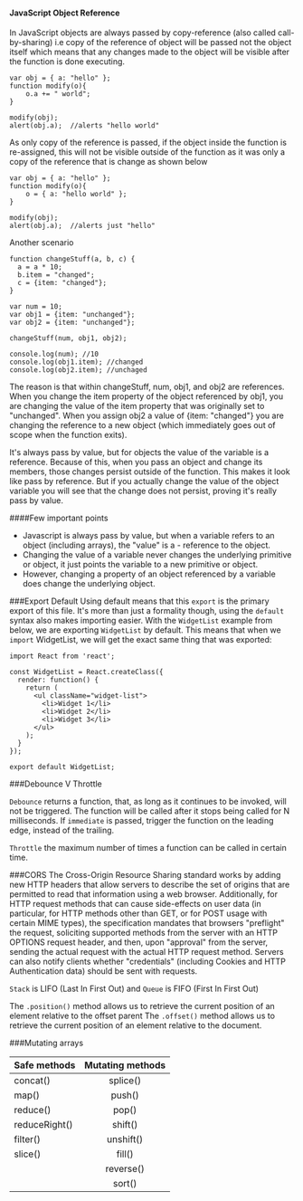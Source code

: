 #### JavaScript Object Reference
In JavaScript objects are always passed by copy-reference (also called call-by-sharing) i.e copy of the reference of object will be passed not the object itself which means that any changes made to the object will be visible after the function is done executing. 
```
var obj = { a: "hello" };
function modify(o){
    o.a += " world";
}

modify(obj);
alert(obj.a);  //alerts "hello world"

```

As only copy of the reference is passed, if the object inside the function is re-assigned, this will not be visible outside of the function as it was only a copy of the reference that is change as shown below

```
var obj = { a: "hello" };
function modify(o){
    o = { a: "hello world" };
}

modify(obj);
alert(obj.a);  //alerts just "hello"

```
Another scenario 

```
function changeStuff(a, b, c) {
  a = a * 10;
  b.item = "changed";
  c = {item: "changed"};
}

var num = 10;
var obj1 = {item: "unchanged"};
var obj2 = {item: "unchanged"};

changeStuff(num, obj1, obj2);

console.log(num); //10
console.log(obj1.item); //changed   
console.log(obj2.item); //unchaged

```

The reason is that within changeStuff, num, obj1, and obj2 are references. When you change the item property of the object referenced by obj1, you are changing the value of the item property that was originally set to "unchanged". When you assign obj2 a value of {item: "changed"} you are changing the reference to a new object (which immediately goes out of scope when the function exits).

It's always pass by value, but for objects the value of the variable is a reference. Because of this, when you pass an object and change its members, those changes persist outside of the function. This makes it look like pass by reference. But if you actually change the value of the object variable you will see that the change does not persist, proving it's really pass by value.

####Few important points 
- Javascript is always pass by value, but when a variable refers to an object (including arrays), the "value" is a - reference to the object.
- Changing the value of a variable never changes the underlying primitive or object, it just points the variable to a new primitive or object.
- However, changing a property of an object referenced by a variable does change the underlying object.

###Export Default
Using default means that this ```export``` is the primary export of this file. It's more than just a formality though, using the ```default``` syntax also makes importing easier. With the ```WidgetList``` example from below, we are exporting ```WidgetList``` by default. This means that when we ```import``` WidgetList, we will get the exact same thing that was exported:

```
import React from 'react';

const WidgetList = React.createClass({
  render: function() {
    return (
      <ul className="widget-list">
        <li>Widget 1</li>
        <li>Widget 2</li>
        <li>Widget 3</li>
      </ul>
    );
  }
});

export default WidgetList;
```

###Debounce V Throttle 

```Debounce``` returns a function, that, as long as it continues to be invoked, will not be triggered. The function will be called after it stops being called for N milliseconds. If `immediate` is passed, trigger the function on the leading edge, instead of the trailing.

```Throttle``` the maximum number of times a function can be called in certain time.

###CORS
The Cross-Origin Resource Sharing standard works by adding new HTTP headers that allow servers to describe the set of origins that are permitted to read that information using a web browser. Additionally, for HTTP request methods that can cause side-effects on user data (in particular, for HTTP methods other than GET, or for POST usage with certain MIME types), the specification mandates that browsers "preflight" the request, soliciting supported methods from the server with an HTTP OPTIONS request header, and then, upon "approval" from the server, sending the actual request with the actual HTTP request method. Servers can also notify clients whether "credentials" (including Cookies and HTTP Authentication data) should be sent with requests.

```Stack``` is LIFO (Last In First Out) and 
```Queue``` is FIFO (First In First Out)

The ```.position()``` method allows us to retrieve the current position of an element relative to the offset parent
The ```.offset()``` method allows us to retrieve the current position of an element relative to the document.


###Mutating arrays
 	
| Safe methods  | Mutating methods|
| ------------- |:-------------:|
| concat()      | splice()      |
| map()         | push()        |
| reduce()      | pop()         |
| reduceRight() | shift()       |
| filter()      | unshift()     |
| slice()       | fill()        |
|               | reverse()     |
|               | sort()        |
	
	


 
